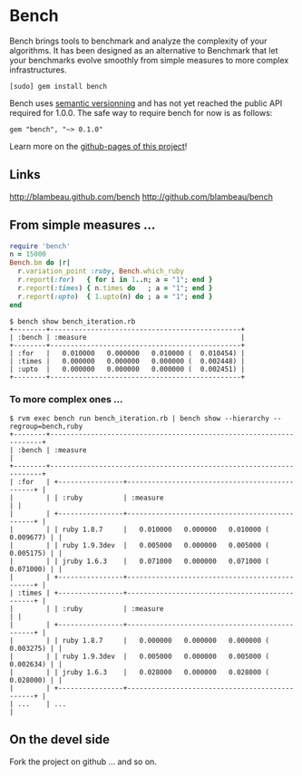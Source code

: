 # Bench

Bench brings tools to benchmark and analyze the complexity of your algorithms. 
It has been designed as an alternative to Benchmark that let your benchmarks 
evolve smoothly from simple measures to more complex infrastructures.

    [sudo] gem install bench

Bench uses [semantic versionning](http://semver.org) and has not yet reached the
public API required for 1.0.0. The safe way to require bench for now is as 
follows:

    gem "bench", "~> 0.1.0"

Learn more on the [github-pages of this project](http://blambeau.github.com/bench)!

## Links

http://blambeau.github.com/bench
http://github.com/blambeau/bench

## From simple measures ...

```ruby
require 'bench'
n = 15000
Bench.bm do |r|
  r.variation_point :ruby, Bench.which_ruby
  r.report(:for)   { for i in 1..n; a = "1"; end }
  r.report(:times) { n.times do   ; a = "1"; end }
  r.report(:upto)  { 1.upto(n) do ; a = "1"; end }
end
```

```terminal
$ bench show bench_iteration.rb
+--------+-----------------------------------------------+
| :bench | :measure                                      |
+--------+-----------------------------------------------+
| :for   |   0.010000   0.000000   0.010000 (  0.010454) |
| :times |   0.000000   0.000000   0.000000 (  0.002448) |
| :upto  |   0.000000   0.000000   0.000000 (  0.002451) |
+--------+-----------------------------------------------+
```

### To more complex ones ...

```terminal
$ rvm exec bench run bench_iteration.rb | bench show --hierarchy --regroup=bench,ruby
+--------+--------------------------------------------------------------------+
| :bench | :measure                                                           |
+--------+--------------------------------------------------------------------+
| :for   | +----------------+-----------------------------------------------+ |
|        | | :ruby          | :measure                                      | |
|        | +----------------+-----------------------------------------------+ |
|        | | ruby 1.8.7     |   0.010000   0.000000   0.010000 (  0.009677) | |
|        | | ruby 1.9.3dev  |   0.005000   0.000000   0.005000 (  0.005175) | |
|        | | jruby 1.6.3    |   0.071000   0.000000   0.071000 (  0.071000) | |
|        | +----------------+-----------------------------------------------+ |
| :times | +----------------+-----------------------------------------------+ |
|        | | :ruby          | :measure                                      | |
|        | +----------------+-----------------------------------------------+ |
|        | | ruby 1.8.7     |   0.000000   0.000000   0.000000 (  0.003275) | |
|        | | ruby 1.9.3dev  |   0.005000   0.000000   0.005000 (  0.002634) | |
|        | | jruby 1.6.3    |   0.028000   0.000000   0.028000 (  0.028000) | |
|        | +----------------+-----------------------------------------------+ |
| ...    | ...                                                                |
```

## On the devel side

Fork the project on github ... and so on. 
